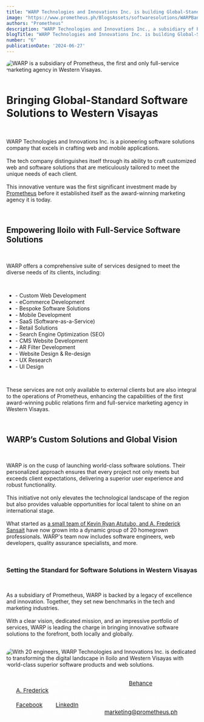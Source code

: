 ```yaml
---
title: "WARP Technologies and Innovations Inc. is building Global-Standard Software Solutions in Iloilo "
image: "https://www.prometheus.ph/BlogsAssets/softwaresolutions/WARPBanner.webp"
authors: "Prometheus"
description: "WARP Technologies and Innovations Inc., a subsidiary of Prometheus is leading the charge in bringing innovative software solutions to the forefront, both locally and globally."
blogTitle: "WARP Technologies and Innovations Inc. is building Global-Standard Software Solutions in Iloilo "
number: "6"
publicationDate: '2024-06-27'
---
```


<div style="display: flex; flex-direction: column; gap: 1rem;">
  <img src="/BlogsAssets/softwaresolutions/WARPBanner.webp" alt="WARP is a subsidiary of Prometheus, the first and only full-service marketing agency in Western Visayas." style="border-radius: 15px;">

  <h1 className="text-[#FFFFFF] font-bold text-[20px] sm:text-[35px] pt-5 pb-2">
    Bringing Global-Standard Software Solutions to Western Visayas
  </h1>
  
  <p className="text-[#FFFFFF] text-[15px] sm:text-[28px] pb-5 sm:pb-10">
    WARP Technologies and Innovations Inc. is a pioneering software solutions company that excels in crafting web and mobile applications. 
    <br/><br/>
    The tech company distinguishes itself through its ability to craft customized web and software solutions that are meticulously tailored to meet the unique needs of each client. 
    <br/><br/>
    This innovative venture was the first significant investment made by <a href="https://www.prometheus.ph/" className="text-blue-500">Prometheus</a> before it established itself as the award-winning marketing agency it is today.
  </p>

  <h2 className="text-[#FFFFFF] text-[18px] font-bold sm:text-[30px] pt-10 pb-1">
    Empowering Iloilo with Full-Service Software Solutions
  </h2>

  <p className="text-[#FFFFFF] text-[15px] sm:text-[28px] pb-5 sm:pb-10">
    WARP offers a comprehensive suite of services designed to meet the diverse needs of its clients, including:
  </p>
  
  <ul className="text-[#FFFFFF] text-[15px] sm:text-[28px] pb-5 sm:pb-10">
    <li>- Custom Web Development</li>
    <li>- eCommerce Development</li>
    <li>- Bespoke Software Solutions</li>
    <li>- Mobile Development</li>
    <li>- SaaS (Software-as-a-Service)</li>
    <li>- Retail Solutions</li>
    <li>- Search Engine Optimization (SEO)</li>
    <li>- CMS Website Development</li>
    <li>- AR Filter Development</li>
    <li>- Website Design & Re-design</li>
    <li>- UX Research</li>
    <li>- UI Design</li>
  </ul>

  <p className="text-[#FFFFFF] text-[15px] sm:text-[28px] pb-5 sm:pb-10">
    These services are not only available to external clients but are also integral to the operations of Prometheus, enhancing the capabilities of the first award-winning public relations firm and full-service marketing agency in Western Visayas.
  </p>

  <h2 className="text-[#FFFFFF] text-[18px] sm:text-[35px] font-bold pt-10 pb-1">
    WARP’s Custom Solutions and Global Vision
  </h2>

  <p className="text-[#FFFFFF] text-[15px] sm:text-[28px] pb-5 sm:pb-10">
    WARP is on the cusp of launching world-class software solutions. Their personalized approach ensures that every project not only meets but exceeds client expectations, delivering a superior user experience and robust functionality.
    <br/><br/>
    This initiative not only elevates the technological landscape of the region but also provides valuable opportunities for local talent to shine on an international stage.
    <br/><br/>
    What started as <a href="https://www.prometheus.ph/blogs/smartsolutions" className="text-blue-500"> a small team of Kevin Ryan Atutubo, and A. Frederick Sansait</a>  have now grown into a dynamic group of 20 homegrown professionals. WARP's team now includes software engineers, web developers, quality assurance specialists, and more.
  </p>

  <h3 className="text-[#FFFFFF] text-[17px] font-bold sm:text-[28px] pt-10 pb-2">
    Setting the Standard for Software Solutions in Western Visayas
  </h3>

  <p className="text-[#FFFFFF] text-[15px] sm:text-[28px] pb-5 sm:pb-10">
    As a subsidiary of Prometheus, WARP is backed by a legacy of excellence and innovation. Together, they set new benchmarks in the tech and marketing industries.
    <br/><br/>
    With a clear vision, dedicated mission, and an impressive portfolio of services, WARP is leading the charge in bringing innovative software solutions to the forefront, both locally and globally.
  </p>

  <img src="/BlogsAssets/softwaresolutions/WARPGroup3.webp" alt="With 20 engineers, WARP Technologies and Innovations Inc. is dedicated to transforming the digital landscape in Iloilo and Western Visayas with world-class superior software products and web solutions." style="border-radius: 15px;">

  <div style="color: white; font-size: 15px; display: flex; flex-direction: column; gap: 3.5rem;">
    <ul className="text-[#FFFFFF] sm:text-[15px] flex flex-col gap-5">
      <li className="text-[#FFFFFF] sm:text-[15px]">- Explore WARP’s work for Prometheus at <a href="https://www.behance.net/prometheus-ph/projects" className="text-blue-500">Behance</a>. Connect with <a href="https://www.linkedin.com/in/afredericksansait/" className="text-blue-500">A. Frederick</a> and <a href="https://www.linkedin.com/in/kebatu/"></a>Kevin on LinkedIn.</li>
      <li className="text-[#FFFFFF] sm:text-[15px]">- To learn more about Prometheus, follow its official pages on <a href="https://www.facebook.com/PrometheusPr" className="text-blue-500">Facebook</a> and <a href="https://www.linkedin.com/company/prometheusph/" className="text-blue-500">LinkedIn</a>.</li>
      <li className="text-[#FFFFFF] sm:text-[15px]">- Reach Prometheus via email at <a href="mailto:marketing@prometheus.ph" className="text-blue-500">marketing@prometheus.ph</a>.</li>
    </ul>
  </div>
</div>
